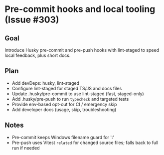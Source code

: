 # Pre-commit hooks and local tooling (Issue #303)

## Goal
Introduce Husky pre-commit and pre-push hooks with lint-staged to speed local feedback, plus short docs.

## Plan
- Add devDeps: husky, lint-staged
- Configure lint-staged for staged TS/JS and docs files
- Update .husky/pre-commit to use lint-staged (fast, staged-only)
- Add .husky/pre-push to run `typecheck` and targeted tests
- Provide env-based opt-out for CI / emergency skip
- Add developer docs (usage, skip, troubleshooting)

## Notes
- Pre-commit keeps Windows filename guard for ':'
- Pre-push uses Vitest `related` for changed source files; falls back to full run if needed
